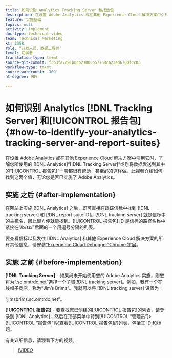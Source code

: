 ```yaml
---
title: 如何识别 Analytics Tracking Server 和报告包
description: 在设置 Adobe Analytics 或在其他 Experience Cloud 解决方案中引用它时，了解您所使用的 Analytics“Tracking Server”或您将数据发送到其中的“报告包”一般都很有帮助，甚至必须这样做。此视频介绍如何找到这两个值，无论您是否已实施了 Adobe Analytics。
feature: 实施基础
topics: null
activity: implement
doc-type: technical video
team: Technical Marketing
kt: 2358
role: “开发人员、数据工程师”
level: 初学者
translation-type: tm+mt
source-git-commit: f3b3fa7d91b0cb21005b57768ca23ed6700fcc03
workflow-type: tm+mt
source-wordcount: '309'
ht-degree: 98%

---
```



# 如何识别 Analytics [!DNL Tracking Server] 和[!UICONTROL 报告包]{#how-to-identify-your-analytics-tracking-server-and-report-suites}

在设置 Adobe Analytics 或在其他 Experience Cloud 解决方案中引用它时，了解您所使用的 [!DNL Analytics]“[!DNL Tracking Server]”或您将数据发送到其中的“[!UICONTROL 报告包]”一般都很有帮助，甚至必须这样做。此视频介绍如何找到这两个值，无论您是否已实施了 Adobe Analytics。

## 实施 之后 {#after-implementation}

在网站上实施 [!DNL Analytics] 之后，即可直接在跟踪信标中找到 [!DNL tracking server] 和 [!DNL report suite ID]。[!DNL tracking server] 就是信标中的主机名，因此很方便就能找到。[!UICONTROL 报告包] ID 是信标的路径名称中紧接在“/b/ss/”后面的一个用逗号分隔的列表。

要查看信标以及发往 [!DNL Analytics] 和其他 Experience Cloud 解决方案的所有其他信息，请安装[“Experience Cloud Debugger”Chrome 扩展](https://chrome.google.com/webstore/detail/adobe-experience-cloud-de/ocdmogmohccmeicdhlhhgepeaijenapj?hl=en)。

## 实施 之前 {#before-implementation}

**[!DNL Tracking Server]** - 如果尚未开始使用您的 Adobe Analytics 实施，则您将为“.sc.omtrdc.net”选择一个子域[!DNL tracking server]。例如，我有一个在线帽子商店，称为“Jim’s Brims”。我就可以将 [!DNL tracking server] 设置为：

“jimsbrims.sc.omtrdc.net”。

**[!UICONTROL 报告包]** - 要查找您已创建的[!UICONTROL 报告包]的列表，请登录到 [!DNL Analytics]，然后在顶部菜单中转到[!UICONTROL “管理员”]>[!UICONTROL “报告包”]以查看[!UICONTROL 报告包]的列表，包括其 ID 和标题。

有关详细信息，请观看下方的视频。

>[!VIDEO](https://video.tv.adobe.com/v/26061/?quality=12)
